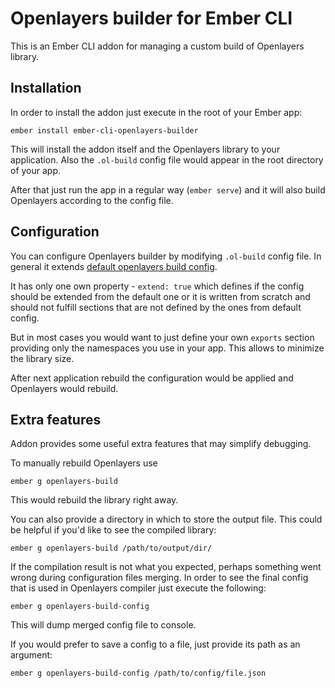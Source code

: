 # Openlayers builder for Ember CLI

This is an Ember CLI addon for managing a custom build of Openlayers library.

## Installation

In order to install the addon just execute in the root of your Ember app:

```
ember install ember-cli-openlayers-builder
```

This will install the addon itself and the Openlayers library to your application.
Also the `.ol-build` config file would appear in the root directory of your app.

After that just run the app in a regular way (`ember serve`) and it will also build Openlayers according to the config file.

## Configuration

You can configure Openlayers builder by modifying `.ol-build` config file.
In general it extends [default openlayers build config](https://github.com/openlayers/ol3/blob/master/config/ol.json).

It has only one own property - `extend: true` which defines if the config should be extended from the default one
or it is written from scratch and should not fulfill sections that are not defined by the ones from default config.

But in most cases you would want to just define your own `exports` section providing only the
namespaces you use in your app. This allows to minimize the library size.

After next application rebuild the configuration would be applied and Openlayers would rebuild.

## Extra features

Addon provides some useful extra features that may simplify debugging.

To manually rebuild Openlayers use
```
ember g openlayers-build
```
This would rebuild the library right away.

You can also provide a directory in which to store the output file.
This could be helpful if you'd like to see the compiled library:
```
ember g openlayers-build /path/to/output/dir/
```

If the compilation result is not what you expected, perhaps something went wrong during configuration files merging.
In order to see the final config that is used in Openlayers compiler just execute the following:
```
ember g openlayers-build-config
```
This will dump merged config file to console.

If you would prefer to save a config to a file, just provide its path as an argument:
```
ember g openlayers-build-config /path/to/config/file.json
```
